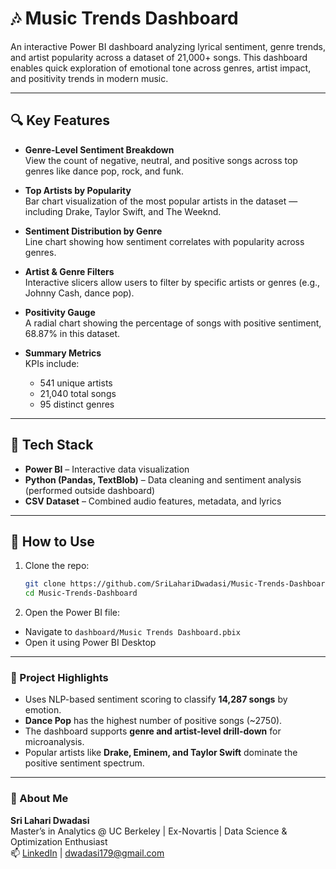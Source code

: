 # 🎶 Music Trends Dashboard

An interactive Power BI dashboard analyzing lyrical sentiment, genre trends, and artist popularity across a dataset of 21,000+ songs. This dashboard enables quick exploration of emotional tone across genres, artist impact, and positivity trends in modern music.

---

## 🔍 Key Features

- **Genre-Level Sentiment Breakdown**  
  View the count of negative, neutral, and positive songs across top genres like dance pop, rock, and funk.

- **Top Artists by Popularity**  
  Bar chart visualization of the most popular artists in the dataset — including Drake, Taylor Swift, and The Weeknd.

- **Sentiment Distribution by Genre**  
  Line chart showing how sentiment correlates with popularity across genres.

- **Artist & Genre Filters**  
  Interactive slicers allow users to filter by specific artists or genres (e.g., Johnny Cash, dance pop).

- **Positivity Gauge**  
  A radial chart showing the percentage of songs with positive sentiment, 68.87% in this dataset.

- **Summary Metrics**  
  KPIs include:
  - 541 unique artists  
  - 21,040 total songs  
  - 95 distinct genres  

---

## 🧰 Tech Stack

- **Power BI** – Interactive data visualization
- **Python (Pandas, TextBlob)** – Data cleaning and sentiment analysis (performed outside dashboard)
- **CSV Dataset** – Combined audio features, metadata, and lyrics

---

## 🚀 How to Use

1. Clone the repo:
   ```bash
   git clone https://github.com/SriLahariDwadasi/Music-Trends-Dashboard.git
   cd Music-Trends-Dashboard

2. Open the Power BI file:
- Navigate to `dashboard/Music Trends Dashboard.pbix`
- Open it using Power BI Desktop

---

### 📌 Project Highlights

- Uses NLP-based sentiment scoring to classify **14,287 songs** by emotion.  
- **Dance Pop** has the highest number of positive songs (~2750).  
- The dashboard supports **genre and artist-level drill-down** for microanalysis.  
- Popular artists like **Drake, Eminem, and Taylor Swift** dominate the positive sentiment spectrum.

---

### 🙋 About Me

**Sri Lahari Dwadasi**  
Master’s in Analytics @ UC Berkeley | Ex-Novartis | Data Science & Optimization Enthusiast  
📫 [LinkedIn](https://www.linkedin.com/in/sri-lahari-dwadasi) | dwadasi179@gmail.com
